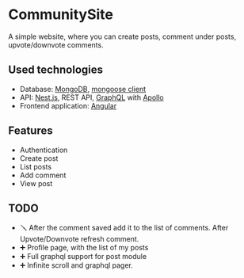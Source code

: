 # CommunitySite

A simple website, where you can create posts, comment under posts, upvote/downvote comments.

## Used technologies

- Database: [MongoDB](https://www.mongodb.com/), [mongoose client](https://mongoosejs.com/)
- API: [Nest.js](https://nestjs.com/), REST API, [GraphQL](https://graphql.org/) with [Apollo](https://www.apollographql.com/)
- Frontend application: [Angular](https://angular.io/)

## Features

- Authentication
- Create post
- List posts
- Add comment
- View post

## TODO

- 🪛 After the comment saved add it to the list of comments. After Upvote/Downvote refresh comment.
- ➕ Profile page, with the list of my posts
- ➕ Full graphql support for post module
- ➕ Infinite scroll and graphql pager.